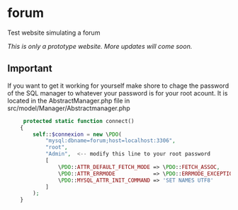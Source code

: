 # forum

Test website simulating a forum 

*This is only a prototype website. More updates will come soon.*

## Important

If you want to get it working for yourself make shore to chage the password of the SQL manager to whatever your password is for your root acount. 
It is located in the AbstractManager.php file in src/model/Manager/Abstractmanager.php

```PHP
     protected static function connect()
    {
        self::$connexion = new \PDO(
            "mysql:dbname=forum;host=localhost:3306",
            "root",
            "Admin",  <-- modify this line to your root password
            [
                \PDO::ATTR_DEFAULT_FETCH_MODE => \PDO::FETCH_ASSOC,
                \PDO::ATTR_ERRMODE            => \PDO::ERRMODE_EXCEPTION,
                \PDO::MYSQL_ATTR_INIT_COMMAND => 'SET NAMES UTF8'
            ]
        );
    }
```

